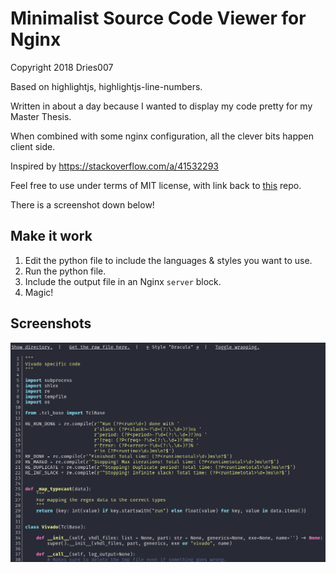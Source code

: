 # Minimalist Source Code Viewer for Nginx

Copyright 2018 Dries007

Based on highlightjs, highlightjs-line-numbers.

Written in about a day because I wanted to display my code pretty for my Master Thesis.

When combined with some nginx configuration, all the clever bits happen client side.

Inspired by <https://stackoverflow.com/a/41532293>

Feel free to use under terms of MIT license, with link back to [this](https://github.com/dries007/NginxSourceViewer) repo.

There is a screenshot down below!

## Make it work

1. Edit the python file to include the languages & styles you want to use.
2. Run the python file.
3. Include the output file in an Nginx `server` block.
4. Magic!

## Screenshots

![Screenshot 1](./Screenshot_2018-12-15_01-34-17.png)
